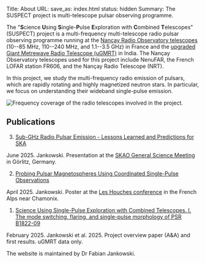 Title: About
URL:
save_as: index.html
status: hidden
Summary: The SUSPECT project is multi-telescope pulsar observing programme.

The "**S**cience **U**sing **S**ingle-**P**ulse **E**xploration with **C**ombined **T**elescopes" (SUSPECT) project is a multi-frequency multi-telescope radio pulsar observing programme running at the [Nançay Radio Observatory telescopes](https://www.obs-nancay.fr/) (10--85 MHz, 110--240 MHz, and 1.1--3.5 GHz) in France and the [upgraded Giant Metrewave Radio Telescope (uGMRT)](http://www.ncra.tifr.res.in/ncra/gmrt) in India. The Nançay Observatory telescopes used for this project include NenuFAR, the French LOFAR station FR606, and the Nançay Radio Telescope (NRT).

In this project, we study the multi-frequency radio emission of pulsars, which are rapidly rotating and highly magnetized neutron stars. In particular, we focus on understanding their wideband single-pulse emission.

![Frequency coverage of the radio telescopes involved in the project.]({static}/images/freq_coverage.jpg)

## Publications ##

3) [Sub-GHz Radio Pulsar Emission - Lessons Learned and Predictions for SKA]({static}/images/2025-06-21_SKAO_General_Science_Meeting/Jankowski_Fabian_803.pdf)

June 2025. Jankowski. Presentation at the [SKAO General Science Meeting](https://www.skao.int/en/science-users/skao-science-meeting-2025) in Görlitz, Germany.

2) [Probing Pulsar Magnetospheres Using Coordinated Single-Pulse Observations]({static}/images/2025-04-16_Les_Houches_conference/Jankowski_SUSPECT_poster_Les_Houches.pdf)

April 2025. Jankowski. Poster at the [Les Houches conference](https://r-magnetosphere.sciencesconf.org/?lang=en) in the French Alps near Chamonix.

1) [Science Using Single-Pulse Exploration with Combined Telescopes. I. The mode switching, flaring, and single-pulse morphology of PSR B1822-09](https://ui.adsabs.harvard.edu/abs/2024arXiv240705156J/abstract)

February 2025. Jankowski et al. 2025. Project overview paper (A&A) and first results. uGMRT data only.

The website is maintained by Dr Fabian Jankowski.

